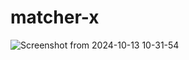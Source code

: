 # matcher-x

<p align="center">
  
  ![Screenshot from 2024-10-13 10-31-54](https://github.com/user-attachments/assets/20ade9dc-eedb-4b6e-8ce4-32c2072e0532)

</p>
